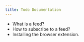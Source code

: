 ```yaml
---
title: Todo Documentation
---
```


- What is a feed?
- How to subscribe to a feed?
- Installing the browser extension.
